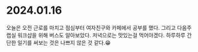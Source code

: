 # 2024.01.16

오늘은 오전 근로를 마치고 점심부터 여자친구와 카페에서 공부를 했다. 그리고 다음주 랩실 워크샵을 위해 버스도 알아보았다. 저녁으로는 맛있는걸 먹어야겠다. 하루하루 간단한 일기를 써보는 것은 나쁘지 않은 것 같다.😁
